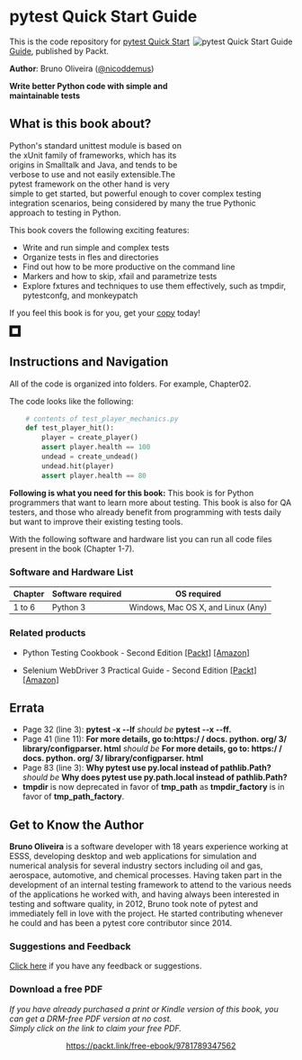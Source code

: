 


# pytest Quick Start Guide
<a href="https://www.packtpub.com/web-development/pytest-quick-start-guide?utm_source=github&utm_medium=repository&utm_campaign=9781789347562"><img src="https://d255esdrn735hr.cloudfront.net/sites/default/files/imagecache/ppv4_main_book_cover/B11325.png" alt="pytest Quick Start Guide" height="256px" align="right"></a>

This is the code repository for [pytest Quick Start Guide](https://www.packtpub.com/web-development/pytest-quick-start-guide?utm_source=github&utm_medium=repository&utm_campaign=9781789347562), published by Packt.


**Author**: Bruno Oliveira ([@nicoddemus](https://github.com/nicoddemus))

**Write better Python code with simple and maintainable tests**

## What is this book about?

Python's standard unittest module is based on the xUnit family of frameworks, which has its origins in Smalltalk and Java, and tends to be verbose to use and not easily extensible.The pytest framework on the other hand is very simple to get started, but powerful enough to cover complex testing integration scenarios, being considered by many the true Pythonic approach to testing in Python.
  
This book covers the following exciting features:
* Write and run simple and complex tests
* Organize tests in fles and directories
* Find out how to be more productive on the command line
* Markers and how to skip, xfail and parametrize tests
* Explore fxtures and techniques to use them effectively, such as tmpdir, pytestconfg, and monkeypatch

If you feel this book is for you, get your [copy](https://www.amazon.com/dp/1789347564) today!

<a href="https://www.packtpub.com/?utm_source=github&utm_medium=banner&utm_campaign=GitHubBanner"><img src="https://raw.githubusercontent.com/PacktPublishing/GitHub/master/GitHub.png" 
alt="https://www.packtpub.com/" border="5" /></a>


## Instructions and Navigation

All of the code is organized into folders. For example, Chapter02.

The code looks like the following:

```python
    # contents of test_player_mechanics.py
    def test_player_hit():
        player = create_player()
        assert player.health == 100
        undead = create_undead()
        undead.hit(player)
        assert player.health == 80
```

**Following is what you need for this book:**
This book is for Python programmers that want to learn more about testing. This book is also for QA testers, and those who already benefit from programming with tests daily but want to improve their existing testing tools.	

With the following software and hardware list you can run all code files present in the book (Chapter 1-7).

### Software and Hardware List

| Chapter  | Software required                   | OS required                        |
| -------- | ------------------------------------| -----------------------------------|
| 1 to 6   | Python 3                            | Windows, Mac OS X, and Linux (Any) |


### Related products
* Python Testing Cookbook - Second Edition [[Packt]](https://www.packtpub.com/application-development/python-testing-cookbook-second-edition?utm_source=github&utm_medium=repository&utm_campaign=9781787122529) [[Amazon]](https://www.amazon.com/dp/1787122522)

* Selenium WebDriver 3 Practical Guide - Second Edition [[Packt]](https://www.packtpub.com/web-development/selenium-webdriver-3-practical-guide-second-edition?utm_source=github&utm_medium=repository&utm_campaign=9781788999762) [[Amazon]](https://www.amazon.com/dp/B07BJKWB1J)

## Errata 
 * Page 32 (line 3):  **pytest -x --lf** _should be_ **pytest --x --ff.** 
 * Page 41 (line 11):  **For more details, go to:https:/ / docs. python. org/ 3/ library/configparser. html** _should be_ **For more details, go to: https:/ / docs. python. org/ 3/ library/configparser. html**
  * Page 83 (line 3):  **Why pytest use py.local instead of pathlib.Path?** _should be_ **Why does pytest use py.path.local instead of pathlib.Path?** 
  * **tmpdir** is now deprecated in favor of **tmp_path** as **tmpdir_factory** is in favor of **tmp_path_factory**.
  
 

## Get to Know the Author

**Bruno Oliveira** is a software developer with 18 years experience working at ESSS, developing desktop and web applications for simulation and numerical analysis for several industry sectors including oil and gas, aerospace, automotive, and chemical processes. Having taken part in the development of an internal testing framework to attend to the various needs of the applications he worked with, and having always been interested in testing and software quality, in 2012, Bruno took note of pytest and immediately fell in love with the project. He started contributing whenever he could and has been a pytest core contributor since 2014.

### Suggestions and Feedback
[Click here](https://docs.google.com/forms/d/e/1FAIpQLSdy7dATC6QmEL81FIUuymZ0Wy9vH1jHkvpY57OiMeKGqib_Ow/viewform) if you have any feedback or suggestions.
### Download a free PDF

 <i>If you have already purchased a print or Kindle version of this book, you can get a DRM-free PDF version at no cost.<br>Simply click on the link to claim your free PDF.</i>
<p align="center"> <a href="https://packt.link/free-ebook/9781789347562">https://packt.link/free-ebook/9781789347562 </a> </p>